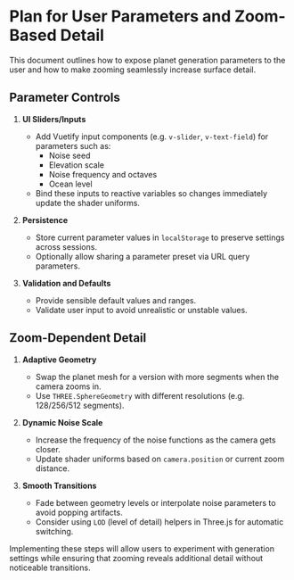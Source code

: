 # Plan for User Parameters and Zoom-Based Detail

This document outlines how to expose planet generation parameters to the user and how to make zooming seamlessly increase surface detail.

## Parameter Controls

1. **UI Sliders/Inputs**
   - Add Vuetify input components (e.g. `v-slider`, `v-text-field`) for parameters such as:
     - Noise seed
     - Elevation scale
     - Noise frequency and octaves
     - Ocean level
   - Bind these inputs to reactive variables so changes immediately update the shader uniforms.

2. **Persistence**
   - Store current parameter values in `localStorage` to preserve settings across sessions.
   - Optionally allow sharing a parameter preset via URL query parameters.

3. **Validation and Defaults**
   - Provide sensible default values and ranges.
   - Validate user input to avoid unrealistic or unstable values.

## Zoom-Dependent Detail

1. **Adaptive Geometry**
   - Swap the planet mesh for a version with more segments when the camera zooms in.
   - Use `THREE.SphereGeometry` with different resolutions (e.g. 128/256/512 segments).

2. **Dynamic Noise Scale**
   - Increase the frequency of the noise functions as the camera gets closer.
   - Update shader uniforms based on `camera.position` or current zoom distance.

3. **Smooth Transitions**
   - Fade between geometry levels or interpolate noise parameters to avoid popping artifacts.
   - Consider using `LOD` (level of detail) helpers in Three.js for automatic switching.

Implementing these steps will allow users to experiment with generation settings while ensuring that zooming reveals additional detail without noticeable transitions.

